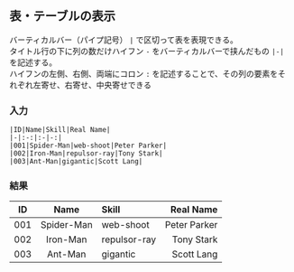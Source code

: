 ## 表・テーブルの表示
バーティカルバー（パイプ記号） `|` で区切って表を表現できる。  
タイトル行の下に列の数だけハイフン `-` をバーティカルバーで挟んだもの `|-|` を記述する。  
ハイフンの左側、右側、両端にコロン `:` を記述することで、その列の要素をそれぞれ左寄せ、右寄せ、中央寄せできる

### 入力

```
|ID|Name|Skill|Real Name|  
|-|:-:|:-|-:|  
|001|Spider-Man|web-shoot|Peter Parker|  
|002|Iron-Man|repulsor-ray|Tony Stark|  
|003|Ant-Man|gigantic|Scott Lang|  
```

### 結果

|ID|Name|Skill|Real Name|
|-|:-:|:-|-:|
|001|Spider-Man|web-shoot|Peter Parker|
|002|Iron-Man|repulsor-ray|Tony Stark|
|003|Ant-Man|gigantic|Scott Lang|

